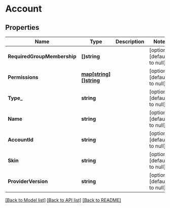 # Account

## Properties
Name | Type | Description | Notes
------------ | ------------- | ------------- | -------------
**RequiredGroupMembership** | **[]string** |  | [optional] [default to null]
**Permissions** | [**map[string][]string**](array.md) |  | [optional] [default to null]
**Type_** | **string** |  | [optional] [default to null]
**Name** | **string** |  | [optional] [default to null]
**AccountId** | **string** |  | [optional] [default to null]
**Skin** | **string** |  | [optional] [default to null]
**ProviderVersion** | **string** |  | [optional] [default to null]

[[Back to Model list]](../README.md#documentation-for-models) [[Back to API list]](../README.md#documentation-for-api-endpoints) [[Back to README]](../README.md)


